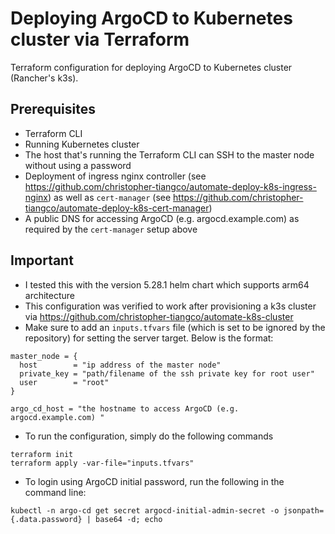 # Deploying ArgoCD to Kubernetes cluster via Terraform

Terraform configuration for deploying ArgoCD to Kubernetes cluster (Rancher's k3s).

## Prerequisites
- Terraform CLI
- Running Kubernetes cluster
- The host that's running the Terraform CLI can SSH to the master node without using a password
- Deployment of ingress nginx controller (see https://github.com/christopher-tiangco/automate-deploy-k8s-ingress-nginx) as well as `cert-manager` (see https://github.com/christopher-tiangco/automate-deploy-k8s-cert-manager)
- A public DNS for accessing ArgoCD (e.g. argocd.example.com) as required by the `cert-manager` setup above

## Important
- I tested this with the version 5.28.1 helm chart which supports arm64 architecture
- This configuration was verified to work after provisioning a k3s cluster via https://github.com/christopher-tiangco/automate-k8s-cluster
- Make sure to add an `inputs.tfvars` file (which is set to be ignored by the repository) for setting the server target. Below is the format:
```
master_node = {
  host        = "ip address of the master node"
  private_key = "path/filename of the ssh private key for root user"
  user        = "root"
}

argo_cd_host = "the hostname to access ArgoCD (e.g. argocd.example.com) "
```

- To run the configuration, simply do the following commands
```
terraform init
terraform apply -var-file="inputs.tfvars"
```

- To login using ArgoCD initial password, run the following in the command line:
```
kubectl -n argo-cd get secret argocd-initial-admin-secret -o jsonpath={.data.password} | base64 -d; echo
```